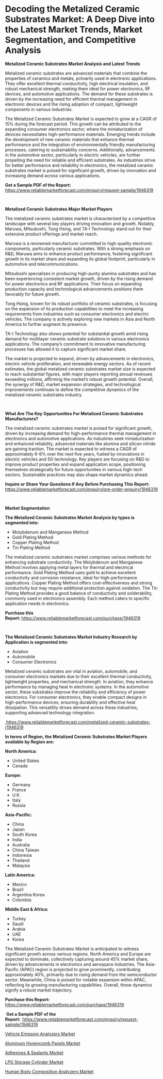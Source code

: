 <p><h1>Decoding the Metalized Ceramic Substrates Market: A Deep Dive into the Latest Market Trends, Market Segmentation, and Competitive Analysis</h1></p><p><strong>Metalized Ceramic Substrates Market Analysis and Latest Trends</strong></p>
<p><p>Metalized ceramic substrates are advanced materials that combine the properties of ceramics and metals, primarily used in electronic applications. They offer excellent thermal conductivity, high electrical insulation, and robust mechanical strength, making them ideal for power electronics, RF devices, and automotive applications. The demand for these substrates is driven by the increasing need for efficient thermal management in electronic devices and the rising adoption of compact, lightweight components in various industries.</p><p>The Metalized Ceramic Substrates Market is expected to grow at a CAGR of 15% during the forecast period. This growth can be attributed to the expanding consumer electronics sector, where the miniaturization of devices necessitates high-performance materials. Emerging trends include the development of new ceramic materials that enhance thermal performance and the integration of environmentally friendly manufacturing processes, catering to sustainability concerns. Additionally, advancements in the automotive sector, particularly in electric vehicles, are further propelling the need for reliable and efficient substrates. As industries strive for better performance and reliability in electronics, the metalized ceramic substrates market is poised for significant growth, driven by innovation and increasing demand across various applications.</p></p>
<p><strong>Get a Sample PDF of the Report:&nbsp;</strong> <a href="https://www.reliablemarketforecast.com/enquiry/request-sample/1946319?utm_campaign=2447&utm_medium=2&utm_source=Github&utm_content=ia&utm_term=02042025&utm_id=metalized-ceramic-substrates">https://www.reliablemarketforecast.com/enquiry/request-sample/1946319</a></p>
<p>&nbsp;</p>
<p><strong>Metalized Ceramic Substrates Major Market Players</strong></p>
<p><p>The metalized ceramic substrates market is characterized by a competitive landscape with several key players driving innovation and growth. Notably, Maruwa, Mitsuboshi, Tong Hsing, and TA-I Technology stand out for their extensive product offerings and market reach.</p><p>Maruwa is a renowned manufacturer committed to high-quality electronic components, particularly ceramic substrates. With a strong emphasis on R&D, Maruwa aims to enhance product performance, fostering significant growth in its market share and expanding its global footprint, particularly in automotive and telecommunications.</p><p>Mitsuboshi specializes in producing high-purity alumina substrates and has been experiencing consistent market growth, driven by the rising demand for power electronics and RF applications. Their focus on expanding production capacity and technological advancements positions them favorably for future growth.</p><p>Tong Hsing, known for its robust portfolio of ceramic substrates, is focusing on the expansion of its production capabilities to meet the increasing requirements from industries such as consumer electronics and electric vehicles. The company is actively exploring new markets in Asia and North America to further augment its presence.</p><p>TA-I Technology also shows potential for substantial growth amid rising demand for multilayer ceramic substrate solutions in various electronics applications. The company’s commitment to innovative manufacturing processes has allowed it to capture significant market share.</p><p>The market is projected to expand, driven by advancements in electronics, electric vehicle proliferation, and renewable energy sectors. As of recent estimates, the global metalized ceramic substrates market size is expected to reach substantial figures, with major players reporting annual revenues exceeding millions, affirming the market’s robust growth potential. Overall, the synergy of R&D, market expansion strategies, and technological improvements continues to define the competitive dynamics of the metalized ceramic substrates industry.</p></p>
<p>&nbsp;</p>
<p><strong>What Are The Key Opportunities For Metalized Ceramic Substrates Manufacturers?</strong></p>
<p><p>The metalized ceramic substrates market is poised for significant growth, driven by increasing demand for high-performance thermal management in electronics and automotive applications. As industries seek miniaturization and enhanced reliability, advanced materials like alumina and silicon nitride are gaining traction. The market is expected to witness a CAGR of approximately 6-8% over the next five years, fueled by innovations in electric vehicles and 5G technology. Key players are focusing on R&D to improve product properties and expand application scope, positioning themselves strategically for future opportunities in various high-tech sectors. Sustainable practices may also shape market dynamics ahead.</p></p>
<p><strong>Inquire or Share Your Questions If Any Before Purchasing This Report:</strong> <a href="https://www.reliablemarketforecast.com/enquiry/pre-order-enquiry/1946319?utm_campaign=2447&utm_medium=2&utm_source=Github&utm_content=ia&utm_term=02042025&utm_id=metalized-ceramic-substrates">https://www.reliablemarketforecast.com/enquiry/pre-order-enquiry/1946319</a></p>
<p>&nbsp;</p>
<p><strong>Market Segmentation</strong></p>
<p><strong>The Metalized Ceramic Substrates Market Analysis by types is segmented into:</strong></p>
<p><ul><li>Molybdenum and Manganese Method</li><li>Gold Plating Method</li><li>Copper Plating Method</li><li>Tin Plating Method</li></ul></p>
<p><p>The metalized ceramic substrates market comprises various methods for enhancing substrate conductivity. The Molybdenum and Manganese Method involves applying metal layers for thermal and electrical performance. Gold Plating Method uses gold to achieve excellent conductivity and corrosion resistance, ideal for high-performance applications. Copper Plating Method offers cost-effectiveness and strong conductivity but may require additional protection against oxidation. The Tin Plating Method provides a good balance of conductivity and solderability, commonly used in electronics assembly. Each method caters to specific application needs in electronics.</p></p>
<p><strong>Purchase this Report:&nbsp;</strong><a href="https://www.reliablemarketforecast.com/purchase/1946319?utm_campaign=2447&utm_medium=2&utm_source=Github&utm_content=ia&utm_term=02042025&utm_id=metalized-ceramic-substrates">https://www.reliablemarketforecast.com/purchase/1946319</a></p>
<p>&nbsp;</p>
<p><strong>The Metalized Ceramic Substrates Market Industry Research by Application is segmented into:</strong></p>
<p><ul><li>Aviation</li><li>Automobile</li><li>Consumer Electronics</li></ul></p>
<p><p>Metalized ceramic substrates are vital in aviation, automobile, and consumer electronics markets due to their excellent thermal conductivity, lightweight properties, and mechanical strength. In aviation, they enhance performance by managing heat in electronic systems. In the automotive sector, these substrates improve the reliability and efficiency of power electronics. For consumer electronics, they enable compact designs in high-performance devices, ensuring durability and effective heat dissipation. This versatility drives demand across these industries, supporting advanced technology integration.</p></p>
<p><a href="https://www.reliablemarketforecast.com/metalized-ceramic-substrates-r1946319?utm_campaign=2447&utm_medium=2&utm_source=Github&utm_content=ia&utm_term=02042025&utm_id=metalized-ceramic-substrates">&nbsp;https://www.reliablemarketforecast.com/metalized-ceramic-substrates-r1946319</a></p>
<p><strong>In terms of Region, the Metalized Ceramic Substrates Market Players available by Region are:</strong></p>
<p>
    <p> <strong> North America: </strong>
        <ul>
            <li>United States</li>
            <li>Canada</li>
        </ul>
        </p> 
    <p> <strong> Europe: </strong>
        <ul>
            <li>Germany</li>
            <li>France</li>
            <li>U.K.</li>
            <li>Italy</li>
            <li>Russia</li>
        </ul>
        </p> 
    <p> <strong> Asia-Pacific: </strong>
        <ul>
            <li>China</li>
            <li>Japan</li>
            <li>South Korea</li>
            <li>India</li>
            <li>Australia</li>
            <li>China Taiwan</li>
            <li>Indonesia</li>
            <li>Thailand</li>
            <li>Malaysia</li>
        </ul>
        </p> 
    <p> <strong> Latin America: </strong>
        <ul>
            <li>Mexico</li>
            <li>Brazil</li>
            <li>Argentina Korea</li>
            <li>Colombia</li>
        </ul>
        </p> 
    <p> <strong> Middle East & Africa: </strong>
        <ul>
            <li>Turkey</li>
            <li>Saudi</li>
            <li>Arabia</li>
            <li>UAE</li>
            <li>Korea</li>
        </ul>
    </p>
    </p>
<p><p>The Metalized Ceramic Substrates Market is anticipated to witness significant growth across various regions. North America and Europe are expected to dominate, collectively capturing around 45% market share, driven by advancements in electronics and aerospace industries. The Asia-Pacific (APAC) region is projected to grow prominently, contributing approximately 40%, primarily due to rising demand from the semiconductor sector. Meanwhile, China is poised for notable expansion within APAC, reflecting its growing manufacturing capabilities. Overall, these dynamics signify a robust market trajectory.</p></p>
<p><strong>Purchase this Report: </strong><a href="https://www.reliablemarketforecast.com/purchase/1946319?utm_campaign=2447&utm_medium=2&utm_source=Github&utm_content=ia&utm_term=02042025&utm_id=metalized-ceramic-substrates">https://www.reliablemarketforecast.com/purchase/1946319</a></p>
<p>&nbsp;<strong>Get a Sample PDF of the Report:&nbsp;&nbsp;</strong><a href="https://www.reliablemarketforecast.com/enquiry/request-sample/1946319?utm_campaign=2447&utm_medium=2&utm_source=Github&utm_content=ia&utm_term=02042025&utm_id=metalized-ceramic-substrates">https://www.reliablemarketforecast.com/enquiry/request-sample/1946319</a></p>
<p><strong></strong></p>
<p><p><a href="https://www.linkedin.com/pulse/broad-overview-vehicle-emission-analyzers-market-size-industry-fzssf?utm_campaign=2447&utm_medium=2&utm_source=Github&utm_content=ia&utm_term=02042025&utm_id=metalized-ceramic-substrates">Vehicle Emission Analyzers Market</a></p><p><a href="https://github.com/smarzkathyb6/Market-Research-Report-List-1/blob/main/aluminum-honeycomb-panels-market.md?utm_campaign=2447&utm_medium=2&utm_source=Github&utm_content=ia&utm_term=02042025&utm_id=metalized-ceramic-substrates">Aluminum Honeycomb Panels Market</a></p><p><a href="https://github.com/ernierintzfu/Market-Research-Report-List-1/blob/main/adhesives-sealants-market.md?utm_campaign=2447&utm_medium=2&utm_source=Github&utm_content=ia&utm_term=02042025&utm_id=metalized-ceramic-substrates">Adhesives & Sealants Market</a></p><p><a href="https://www.linkedin.com/pulse/lpg-storage-cylinder-market-research-report-analyzing-growth-j1zyf?utm_campaign=2447&utm_medium=2&utm_source=Github&utm_content=ia&utm_term=02042025&utm_id=metalized-ceramic-substrates">LPG Storage Cylinder Market</a></p><p><a href="https://www.linkedin.com/pulse/human-body-composition-analyzers-analysis-highlights-key-growth-ht8vf?utm_campaign=2447&utm_medium=2&utm_source=Github&utm_content=ia&utm_term=02042025&utm_id=metalized-ceramic-substrates">Human Body Composition Analyzers Market</a></p></p>